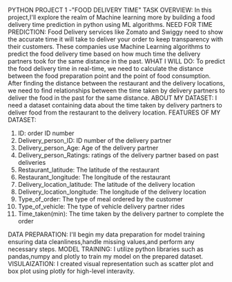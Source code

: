 PYTHON PROJECT 1 -"FOOD DELIVERY TIME"
TASK OVERVIEW:
  In this project,I'll explore the realm of Machine learning more by building a food delivery time prediction in python using ML algorithms.
NEED FOR TIME PREDICTION:
  Food Delivery services like Zomato and Swiggy need to show the accurate time it will take to deliver your order to keep transparency with their customers. These companies use Machine Learning algorithms to predict the food delivery time based on how much time the delivery partners took for the same distance in the past.
WHAT I WILL DO:
 To predict the food delivery time in real-time, we need to calculate the distance between the food preparation point and the point of food consumption. After finding the distance between the restaurant and the delivery locations, we need to find relationships between the time taken by delivery partners to deliver the food in the past for the same distance.
ABOUT MY DATASET:
  I need a dataset containing data about the time taken by delivery partners to deliver food from the restaurant to the delivery location.
  FEATURES OF MY DATASET:
  1. ID: order ID number 
  2. Delivery_person_ID: ID number of the delivery partner
  3. Delivery_person_Age: Age of the delivery partner
  4. Delivery_person_Ratings: ratings of the delivery partner based on past deliveries
  5. Restaurant_latitude: The latitude of the restaurant
  6. Restaurant_longitude: The longitude of the restaurant
  7. Delivery_location_latitude: The latitude of the delivery location
  8. Delivery_location_longitude: The longitude of the delivery location
  9. Type_of_order: The type of meal ordered by the customer
 10. Type_of_vehicle: The type of vehicle delivery partner rides
 11. Time_taken(min): The time taken by the delivery partner to complete the order

DATA PREPARATION:
 I'll begin my data preparation for model training ensuring data cleanliness,handle missing values,and perform any necessary steps.
MODEL TRAINING:
 I utilize python libraries such as pandas,numpy and plotly to train my model on the prepared dataset.
VISULAIZATION:
 I created visual representation such as scatter plot and box plot using plotly for high-level interavity.


  
